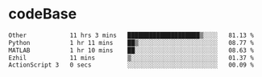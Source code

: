 # codeBase
<!--START_SECTION:waka-->

```txt
Other            11 hrs 3 mins   ████████████████████▒░░░░   81.13 %
Python           1 hr 11 mins    ██▒░░░░░░░░░░░░░░░░░░░░░░   08.77 %
MATLAB           1 hr 10 mins    ██░░░░░░░░░░░░░░░░░░░░░░░   08.63 %
Ezhil            11 mins         ▒░░░░░░░░░░░░░░░░░░░░░░░░   01.37 %
ActionScript 3   0 secs          ░░░░░░░░░░░░░░░░░░░░░░░░░   00.09 %
```

<!--END_SECTION:waka-->
